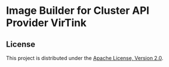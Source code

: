 # Image Builder for Cluster API Provider VirTink

## License

This project is distributed under the [Apache License, Version 2.0](LICENSE).
